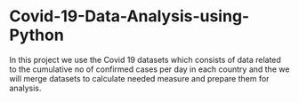 # Covid-19-Data-Analysis-using-Python
In this project we use the Covid 19 datasets which consists of data related to the cumulative no of confirmed cases per day in each country and the we will merge datasets to calculate needed measure and prepare them for analysis. 
